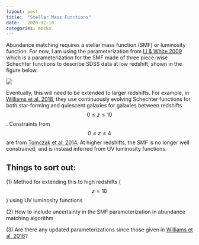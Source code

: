 ```yaml
---
layout: post
title:  "Stellar Mass Functions"
date:   2020-02-10
categories: mocks
---
```



Abundance matching requires a stellar mass function (SMF) or luminosity function. For now, I am using the parameterization from <a href="https://ui.adsabs.harvard.edu/abs/2009MNRAS.398.2177L">Li & White 2009</a> which is a parameterization for the SMF made of three piece-wise Schechter functions to describe SDSS data at low redshift, shown in the figure below.

<img src="{{ site.baseurl }}/assets/plots/SMF_Li2009.png">


Eventually, this will need to be extended to larger redshifts. For example, in <a href="https://ui.adsabs.harvard.edu/abs/2018ApJS..236...33W/abstract"> Williams et al. 2018</a>, they use continuously evolving Schechter functions for both star-forming and quiescent galaxies for galaxies between redshifts $$0 \le z \le 10$$. Constraints from $$0 \le z \le 4$$ are from <a href="https://ui.adsabs.harvard.edu/abs/2014ApJ...783...85T"> Tomczak et al. 2014</a>. At higher redshifts, the SMF is no longer well constrained, and is instead inferred from UV luminosity functions.


## Things to sort out:

(1) Method for extending this to high redshifts ($$z=10$$) using UV luminosity functions

(2) How to include uncertainty in the SMF parameterization in abundance matching algorithm

(3) Are there any updated parameterizations since those given in <a href="https://ui.adsabs.harvard.edu/abs/2018ApJS..236...33W/abstract"> Williams et al. 2018</a>?
